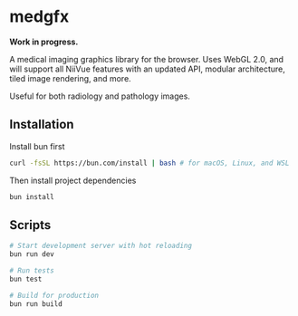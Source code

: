 # medgfx

**Work in progress.**

A medical imaging graphics library for the browser. Uses WebGL 2.0, and will support all NiiVue features with an updated API, modular architecture, tiled image rendering, and more.

Useful for both radiology and pathology images.

## Installation

Install bun first

```bash
curl -fsSL https://bun.com/install | bash # for macOS, Linux, and WSL
```

Then install project dependencies

```bash
bun install
```

## Scripts

```bash
# Start development server with hot reloading
bun run dev

# Run tests
bun test

# Build for production
bun run build
```
